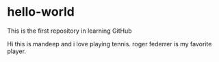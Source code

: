 # hello-world
This is the first repository in learning GitHub

Hi this is mandeep and i love playing tennis. roger federrer is my favorite player.

